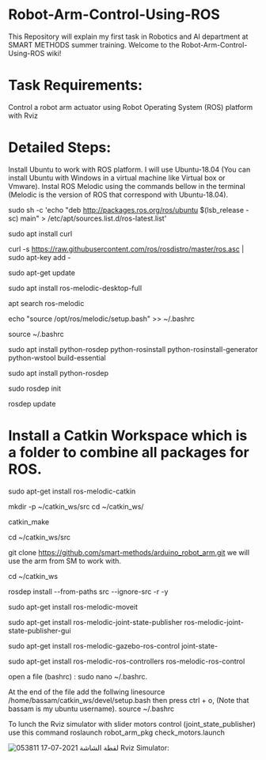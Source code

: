# Robot-Arm-Control-Using-ROS
This Repository will explain my first task in Robotics and AI department at SMART METHODS summer training.
Welcome to the Robot-Arm-Control-Using-ROS wiki!

# Task Requirements:
Control a robot arm actuator using Robot Operating System (ROS) platform with Rviz

# Detailed Steps:
Install Ubuntu to work with ROS platform. I will use Ubuntu-18.04 (You can install Ubuntu with Windows in a virtual machine like Virtual box or Vmware).
Instal ROS Melodic using the commands bellow in the terminal (Melodic is the version of ROS that correspond with Ubuntu-18.04).

sudo sh -c 'echo "deb http://packages.ros.org/ros/ubuntu $(lsb_release -sc) main" > /etc/apt/sources.list.d/ros-latest.list'

sudo apt install curl

curl -s https://raw.githubusercontent.com/ros/rosdistro/master/ros.asc | sudo apt-key add -

sudo apt-get update

sudo apt install ros-melodic-desktop-full

apt search ros-melodic

echo "source /opt/ros/melodic/setup.bash" >> ~/.bashrc

source ~/.bashrc

sudo apt install python-rosdep python-rosinstall python-rosinstall-generator python-wstool build-essential

sudo apt install python-rosdep

sudo rosdep init

rosdep update

# Install a Catkin Workspace which is a folder to combine all packages for ROS.




sudo apt-get install ros-melodic-catkin

mkdir -p ~/catkin_ws/src
cd ~/catkin_ws/

catkin_make

cd ~/catkin_ws/src

git clone https://github.com/smart-methods/arduino_robot_arm.git we will use the arm from SM to work with.

cd ~/catkin_ws

rosdep install --from-paths src --ignore-src -r -y

sudo apt-get install ros-melodic-moveit

sudo apt-get install ros-melodic-joint-state-publisher ros-melodic-joint-state-publisher-gui

sudo apt-get install ros-melodic-gazebo-ros-control joint-state-

sudo apt-get install ros-melodic-ros-controllers ros-melodic-ros-control

open a file (bashrc) : sudo nano ~/.bashrc.

At the end of the file add the follwing linesource /home/bassam/catkin_ws/devel/setup.bash then press ctrl + o, (Note that bassam is my ubuntu username).
source ~/.bashrc

To lunch the Rviz simulator with slider motors control (joint_state_publisher) use this command roslaunch robot_arm_pkg check_motors.launch

![لقطة الشاشة 2021-07-17 053811](https://user-images.githubusercontent.com/54133895/126022928-b8476f8e-6c67-4f5c-acf2-9183f02304a1.png)
Rviz Simulator:
